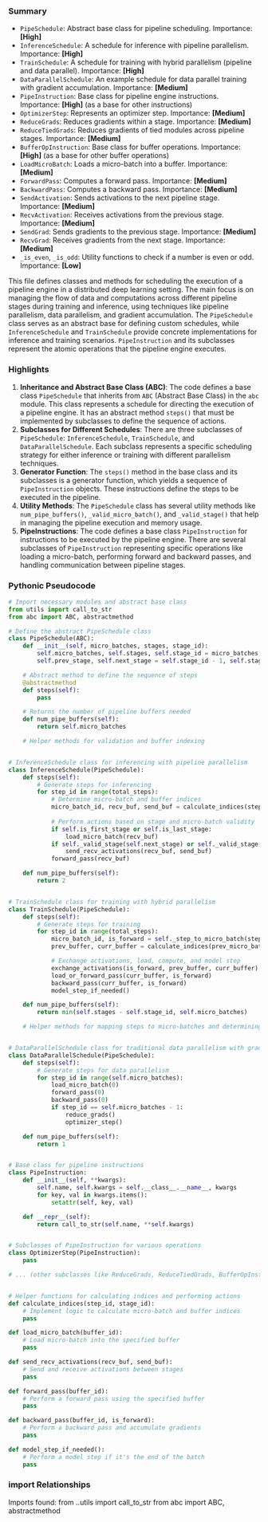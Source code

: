 

### Summary



* `PipeSchedule`: Abstract base class for pipeline scheduling. Importance: **[High]**
* `InferenceSchedule`: A schedule for inference with pipeline parallelism. Importance: **[High]**
* `TrainSchedule`: A schedule for training with hybrid parallelism (pipeline and data parallel). Importance: **[High]**
* `DataParallelSchedule`: An example schedule for data parallel training with gradient accumulation. Importance: **[Medium]**
* `PipeInstruction`: Base class for pipeline engine instructions. Importance: **[High]** (as a base for other instructions)
* `OptimizerStep`: Represents an optimizer step. Importance: **[Medium]**
* `ReduceGrads`: Reduces gradients within a stage. Importance: **[Medium]**
* `ReduceTiedGrads`: Reduces gradients of tied modules across pipeline stages. Importance: **[Medium]**
* `BufferOpInstruction`: Base class for buffer operations. Importance: **[High]** (as a base for other buffer operations)
* `LoadMicroBatch`: Loads a micro-batch into a buffer. Importance: **[Medium]**
* `ForwardPass`: Computes a forward pass. Importance: **[Medium]**
* `BackwardPass`: Computes a backward pass. Importance: **[Medium]**
* `SendActivation`: Sends activations to the next pipeline stage. Importance: **[Medium]**
* `RecvActivation`: Receives activations from the previous stage. Importance: **[Medium]**
* `SendGrad`: Sends gradients to the previous stage. Importance: **[Medium]**
* `RecvGrad`: Receives gradients from the next stage. Importance: **[Medium]**
* `_is_even`, `_is_odd`: Utility functions to check if a number is even or odd. Importance: **[Low]**

This file defines classes and methods for scheduling the execution of a pipeline engine in a distributed deep learning setting. The main focus is on managing the flow of data and computations across different pipeline stages during training and inference, using techniques like pipeline parallelism, data parallelism, and gradient accumulation. The `PipeSchedule` class serves as an abstract base for defining custom schedules, while `InferenceSchedule` and `TrainSchedule` provide concrete implementations for inference and training scenarios. `PipeInstruction` and its subclasses represent the atomic operations that the pipeline engine executes.

### Highlights



1. **Inheritance and Abstract Base Class (ABC)**: The code defines a base class `PipeSchedule` that inherits from `ABC` (Abstract Base Class) in the `abc` module. This class represents a schedule for directing the execution of a pipeline engine. It has an abstract method `steps()` that must be implemented by subclasses to define the sequence of actions.
2. **Subclasses for Different Schedules**: There are three subclasses of `PipeSchedule`: `InferenceSchedule`, `TrainSchedule`, and `DataParallelSchedule`. Each subclass represents a specific scheduling strategy for either inference or training with different parallelism techniques.
3. **Generator Function**: The `steps()` method in the base class and its subclasses is a generator function, which yields a sequence of `PipeInstruction` objects. These instructions define the steps to be executed in the pipeline.
4. **Utility Methods**: The `PipeSchedule` class has several utility methods like `num_pipe_buffers()`, `_valid_micro_batch()`, and `_valid_stage()` that help in managing the pipeline execution and memory usage.
5. **PipeInstructions**: The code defines a base class `PipeInstruction` for instructions to be executed by the pipeline engine. There are several subclasses of `PipeInstruction` representing specific operations like loading a micro-batch, performing forward and backward passes, and handling communication between pipeline stages.

### Pythonic Pseudocode

```python
# Import necessary modules and abstract base class
from utils import call_to_str
from abc import ABC, abstractmethod

# Define the abstract PipeSchedule class
class PipeSchedule(ABC):
    def __init__(self, micro_batches, stages, stage_id):
        self.micro_batches, self.stages, self.stage_id = micro_batches, stages, stage_id
        self.prev_stage, self.next_stage = self.stage_id - 1, self.stage_id + 1

    # Abstract method to define the sequence of steps
    @abstractmethod
    def steps(self):
        pass

    # Returns the number of pipeline buffers needed
    def num_pipe_buffers(self):
        return self.micro_batches

    # Helper methods for validation and buffer indexing


# InferenceSchedule class for inferencing with pipeline parallelism
class InferenceSchedule(PipeSchedule):
    def steps(self):
        # Generate steps for inferencing
        for step_id in range(total_steps):
            # Determine micro-batch and buffer indices
            micro_batch_id, recv_buf, send_buf = calculate_indices(step_id, self.stage_id)
            
            # Perform actions based on stage and micro-batch validity
            if self.is_first_stage or self.is_last_stage:
                load_micro_batch(recv_buf)
            if self._valid_stage(self.next_stage) or self._valid_stage(self.prev_stage):
                send_recv_activations(recv_buf, send_buf)
            forward_pass(recv_buf)

    def num_pipe_buffers(self):
        return 2


# TrainSchedule class for training with hybrid parallelism
class TrainSchedule(PipeSchedule):
    def steps(self):
        # Generate steps for training
        for step_id in range(total_steps):
            micro_batch_id, is_forward = self._step_to_micro_batch(step_id)
            prev_buffer, curr_buffer = calculate_indices(prev_micro_batch_id, micro_batch_id)

            # Exchange activations, load, compute, and model step
            exchange_activations(is_forward, prev_buffer, curr_buffer)
            load_or_forward_pass(curr_buffer, is_forward)
            backward_pass(curr_buffer, is_forward)
            model_step_if_needed()

    def num_pipe_buffers(self):
        return min(self.stages - self.stage_id, self.micro_batches)

    # Helper methods for mapping steps to micro-batches and determining forward/backward


# DataParallelSchedule class for traditional data parallelism with gradient accumulation
class DataParallelSchedule(PipeSchedule):
    def steps(self):
        # Generate steps for data parallelism
        for step_id in range(self.micro_batches):
            load_micro_batch(0)
            forward_pass(0)
            backward_pass(0)
            if step_id == self.micro_batches - 1:
                reduce_grads()
                optimizer_step()

    def num_pipe_buffers(self):
        return 1


# Base class for pipeline instructions
class PipeInstruction:
    def __init__(self, **kwargs):
        self.name, self.kwargs = self.__class__.__name__, kwargs
        for key, val in kwargs.items():
            setattr(self, key, val)

    def __repr__(self):
        return call_to_str(self.name, **self.kwargs)


# Subclasses of PipeInstruction for various operations
class OptimizerStep(PipeInstruction):
    pass

# ... (other subclasses like ReduceGrads, ReduceTiedGrads, BufferOpInstruction, etc.)


# Helper functions for calculating indices and performing actions
def calculate_indices(step_id, stage_id):
    # Implement logic to calculate micro-batch and buffer indices
    pass

def load_micro_batch(buffer_id):
    # Load micro-batch into the specified buffer
    pass

def send_recv_activations(recv_buf, send_buf):
    # Send and receive activations between stages
    pass

def forward_pass(buffer_id):
    # Perform a forward pass using the specified buffer
    pass

def backward_pass(buffer_id, is_forward):
    # Perform a backward pass and accumulate gradients
    pass

def model_step_if_needed():
    # Perform a model step if it's the end of the batch
    pass
```


### import Relationships

Imports found:
from ..utils import call_to_str
from abc import ABC, abstractmethod